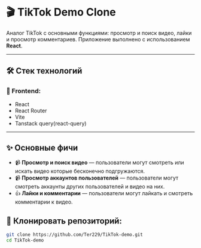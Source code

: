 # 🎬 TikTok Demo Clone

Аналог TikTok с основными функциями: просмотр и поиск видео, лайки и просмотр комментариев. Приложение выполнено с использованием **React**.

---

## 🛠️ Стек технологий

### 🧠 Frontend:

- React
- React Router
- Vite
- Tanstack query(react-query)

---

## ✨ Основные фичи

- 📹 **Просмотр и поиск видео** — пользователи могут смотреть или искать видео которые бесконечно подгружаются.
- 📹 **Просмотр аккаунтов пользователей** — пользователи могут смотреть  аккаунты других пользователей и видео на них.
- 👍 **Лайки и комментарии** — пользователи могут лайкать и  смотреть комментарии к  видео.

## 🔧 Клонировать репозиторий:

```bash
git clone https://github.com/Ter229/TikTok-demo.git
cd TikTok-demo 
```
